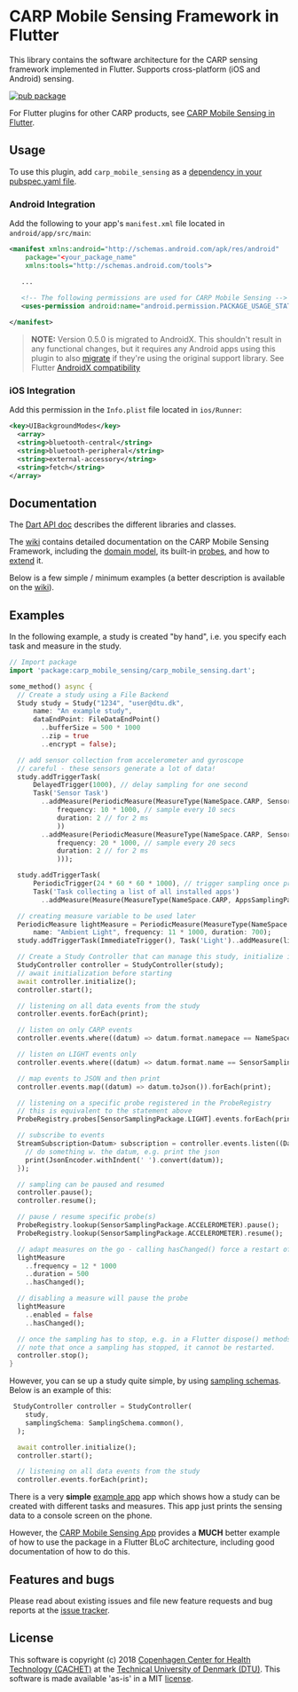 # CARP Mobile Sensing Framework in Flutter

This library contains the software architecture for the CARP sensing framework implemented in Flutter.
Supports cross-platform (iOS and Android) sensing.

[![pub package](https://img.shields.io/pub/v/carp_mobile_sensing.svg)](https://pub.dartlang.org/packages/carp_mobile_sensing)

For Flutter plugins for other CARP products, see [CARP Mobile Sensing in Flutter](https://github.com/cph-cachet/carp.sensing-flutter/blob/master/README.md).

## Usage
To use this plugin, add `carp_mobile_sensing` as a [dependency in your pubspec.yaml file](https://flutter.io/platform-plugins/).

### Android Integration

Add the following to your app's `manifest.xml` file located in `android/app/src/main`:

````xml
<manifest xmlns:android="http://schemas.android.com/apk/res/android"
    package="<your_package_name"
    xmlns:tools="http://schemas.android.com/tools">

   ...
   
   <!-- The following permissions are used for CARP Mobile Sensing -->
   <uses-permission android:name="android.permission.PACKAGE_USAGE_STATS" tools:ignore="ProtectedPermissions"/>

</manifest>
````
> **NOTE:** Version 0.5.0 is migrated to AndroidX. This shouldn't result in any functional changes, but it requires any Android apps using this plugin to also 
[migrate](https://developer.android.com/jetpack/androidx/migrate) if they're using the original support library. 
See Flutter [AndroidX compatibility](https://flutter.dev/docs/development/packages-and-plugins/androidx-compatibility)



### iOS Integration

Add this permission in the `Info.plist` file located in `ios/Runner`:

```xml
<key>UIBackgroundModes</key>
  <array>
  <string>bluetooth-central</string>
  <string>bluetooth-peripheral</string>
  <string>external-accessory</string>
  <string>fetch</string>
</array>
``` 


## Documentation

The [Dart API doc](https://pub.dartlang.org/documentation/carp_mobile_sensing/latest/) describes the different libraries and classes.

The [wiki](https://github.com/cph-cachet/carp.sensing/wiki) contains detailed documentation on the CARP Mobile Sensing Framework, including 
the [domain model](https://github.com/cph-cachet/carp.sensing/wiki/Domain-Model), its built-in [probes](https://github.com/cph-cachet/carp.sensing/wiki/Probes), 
and how to [extend](https://github.com/cph-cachet/carp.sensing/wiki/Extending) it.

Below is a few simple / minimum examples (a better description is available on the [wiki](https://github.com/cph-cachet/carp.sensing-flutter/wiki/Domain-Model)).

## Examples

In the following example, a study is created "by hand", i.e. you specify each task and measure in the study.

```dart
// Import package
import 'package:carp_mobile_sensing/carp_mobile_sensing.dart';

some_method() async {
  // Create a study using a File Backend
  Study study = Study("1234", "user@dtu.dk",
      name: "An example study",
      dataEndPoint: FileDataEndPoint()
        ..bufferSize = 500 * 1000
        ..zip = true
        ..encrypt = false);

  // add sensor collection from accelerometer and gyroscope
  // careful - these sensors generate a lot of data!
  study.addTriggerTask(
      DelayedTrigger(1000), // delay sampling for one second
      Task('Sensor Task')
        ..addMeasure(PeriodicMeasure(MeasureType(NameSpace.CARP, SensorSamplingPackage.ACCELEROMETER),
            frequency: 10 * 1000, // sample every 10 secs
            duration: 2 // for 2 ms
            ))
        ..addMeasure(PeriodicMeasure(MeasureType(NameSpace.CARP, SensorSamplingPackage.GYROSCOPE),
            frequency: 20 * 1000, // sample every 20 secs
            duration: 2 // for 2 ms
            )));

  study.addTriggerTask(
      PeriodicTrigger(24 * 60 * 60 * 1000), // trigger sampling once pr. day
      Task('Task collecting a list of all installed apps')
        ..addMeasure(Measure(MeasureType(NameSpace.CARP, AppsSamplingPackage.APPS))));

  // creating measure variable to be used later
  PeriodicMeasure lightMeasure = PeriodicMeasure(MeasureType(NameSpace.CARP, SensorSamplingPackage.LIGHT),
      name: "Ambient Light", frequency: 11 * 1000, duration: 700);
  study.addTriggerTask(ImmediateTrigger(), Task('Light')..addMeasure(lightMeasure));

  // Create a Study Controller that can manage this study, initialize it, and start it.
  StudyController controller = StudyController(study);
  // await initialization before starting
  await controller.initialize();
  controller.start();

  // listening on all data events from the study
  controller.events.forEach(print);

  // listen on only CARP events
  controller.events.where((datum) => datum.format.namepace == NameSpace.CARP).forEach(print);

  // listen on LIGHT events only
  controller.events.where((datum) => datum.format.name == SensorSamplingPackage.LIGHT).forEach(print);

  // map events to JSON and then print
  controller.events.map((datum) => datum.toJson()).forEach(print);

  // listening on a specific probe registered in the ProbeRegistry
  // this is equivalent to the statement above
  ProbeRegistry.probes[SensorSamplingPackage.LIGHT].events.forEach(print);

  // subscribe to events
  StreamSubscription<Datum> subscription = controller.events.listen((Datum datum) {
    // do something w. the datum, e.g. print the json
    print(JsonEncoder.withIndent(' ').convert(datum));
  });

  // sampling can be paused and resumed
  controller.pause();
  controller.resume();

  // pause / resume specific probe(s)
  ProbeRegistry.lookup(SensorSamplingPackage.ACCELEROMETER).pause();
  ProbeRegistry.lookup(SensorSamplingPackage.ACCELEROMETER).resume();

  // adapt measures on the go - calling hasChanged() force a restart of the probe, which will load the new measure
  lightMeasure
    ..frequency = 12 * 1000
    ..duration = 500
    ..hasChanged();

  // disabling a measure will pause the probe
  lightMeasure
    ..enabled = false
    ..hasChanged();

  // once the sampling has to stop, e.g. in a Flutter dispose() methods, call stop.
  // note that once a sampling has stopped, it cannot be restarted.
  controller.stop();
}
```

However, you can se up a study quite simple, by using [sampling schemas](https://github.com/cph-cachet/carp.sensing-flutter/wiki/Schemas#sampling-schema).
Below is an example of this:

`````dart
 StudyController controller = StudyController(
    study,
    samplingSchema: SamplingSchema.common(),
  );

  await controller.initialize();
  controller.start();

  // listening on all data events from the study
  controller.events.forEach(print);
`````

There is a very **simple** [example app](example/main.dart) app which shows how a study can be created with different tasks and measures.
This app just prints the sensing data to a console screen on the phone.

However, the [CARP Mobile Sensing App](https://github.com/cph-cachet/carp.sensing-flutter/tree/master/carp_mobile_sensing_app) 
provides a **MUCH** better example of how to use the package in a Flutter BLoC architecture, including good documentation of how to do this.


## Features and bugs

Please read about existing issues and file new feature requests and bug reports at the [issue tracker][tracker].

[tracker]: https://github.com/cph-cachet/carp.sensing/issues

## License

This software is copyright (c) 2018 [Copenhagen Center for Health Technology (CACHET)](http://www.cachet.dk/) 
at the [Technical University of Denmark (DTU)](http://www.dtu.dk).
This software is made available 'as-is' in a MIT [license](/LICENSE).


